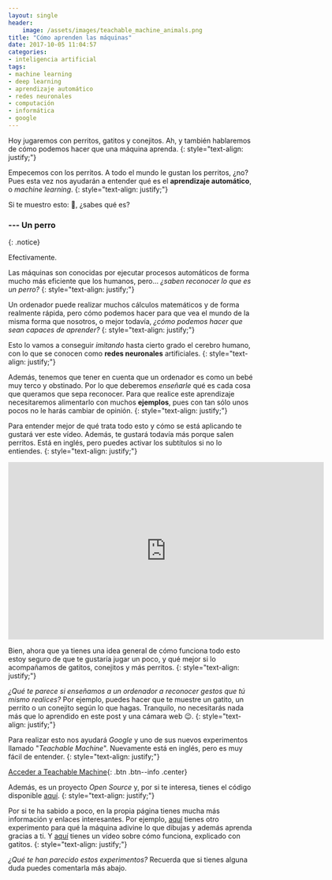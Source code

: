 ```yaml
---
layout: single
header:
    image: /assets/images/teachable_machine_animals.png
title: "Cómo aprenden las máquinas"
date: 2017-10-05 11:04:57
categories:
- inteligencia artificial
tags:
- machine learning
- deep learning
- aprendizaje automático
- redes neuronales
- computación
- informática
- google
---
```


Hoy jugaremos con perritos, gatitos y conejitos. Ah, y también hablaremos de cómo podemos hacer que una máquina aprenda.
{: style="text-align: justify;"}

Empecemos con los perritos. A todo el mundo le gustan los perritos, ¿no? Pues esta vez nos ayudarán a entender qué es el **aprendizaje automático**, o _machine learning_.
{: style="text-align: justify;"}

Si te muestro esto: 🐶, ¿sabes qué es?

### --- Un perro
{: .notice}

Efectivamente.

Las máquinas son conocidas por ejecutar procesos automáticos de forma mucho más eficiente que los humanos, pero... _¿saben reconocer lo que es un perro?_
{: style="text-align: justify;"}

Un ordenador puede realizar muchos cálculos matemáticos y de forma realmente rápida, pero cómo podemos hacer para que vea el mundo de la misma forma que nosotros, o mejor todavía, _¿cómo podemos hacer que sean capaces de aprender?_
{: style="text-align: justify;"}

Esto lo vamos a conseguir _imitando_ hasta cierto grado el cerebro humano, con lo que se conocen como **redes neuronales** artificiales.
{: style="text-align: justify;"}

Además, tenemos que tener en cuenta que un ordenador es como un bebé muy terco y obstinado. Por lo que deberemos _enseñarle_ qué es cada cosa que queramos que sepa reconocer. Para que realice este aprendizaje necesitaremos alimentarlo con muchos **ejemplos**, pues con tan sólo unos pocos no le harás cambiar de opinión.
{: style="text-align: justify;"}

Para entender mejor de qué trata todo esto y cómo se está aplicando te gustará ver este vídeo. Además, te gustará todavía más porque salen perritos. Está en inglés, pero puedes activar los subtítulos si no lo entiendes.
{: style="text-align: justify;"}

<iframe width="640" height="360" src="https://www.youtube-nocookie.com/embed/bHvf7Tagt18" frameborder="0" allowfullscreen></iframe><br />

Bien, ahora que ya tienes una idea general de cómo funciona todo esto estoy seguro de que te gustaría jugar un poco, y qué mejor si lo acompañamos de gatitos, conejitos y más perritos.
{: style="text-align: justify;"}

_¿Qué te parece si enseñamos a un ordenador a reconocer gestos que tú mismo realices?_ Por ejemplo, puedes hacer que te muestre un gatito, un perrito o un conejito según lo que hagas. Tranquilo, no necesitarás nada más que lo aprendido en este post y una cámara web 😉.
{: style="text-align: justify;"}

Para realizar esto nos ayudará _Google_ y uno de sus nuevos experimentos llamado "_Teachable Machine_". Nuevamente está en inglés, pero es muy fácil de entender.
{: style="text-align: justify;"}

[Acceder a Teachable Machine](https://teachablemachine.withgoogle.com){: .btn .btn--info .center}

Además, es un proyecto _Open Source_ y, por si te interesa, tienes el código disponible [aquí](https://github.com/googlecreativelab/teachable-machine).
{: style="text-align: justify;"}

Por si te ha sabido a poco, en la propia página tienes mucha más información y enlaces interesantes. Por ejemplo, [aquí](https://quickdraw.withgoogle.com/) tienes otro experimento para qué la máquina adivine lo que dibujas y además aprenda gracias a ti. Y [aquí](https://www.youtube.com/watch?v=X8v1GWzZYJ4) tienes un vídeo sobre cómo funciona, explicado con gatitos.
{: style="text-align: justify;"}

_¿Qué te han parecido estos experimentos?_ Recuerda que si tienes alguna duda puedes comentarla más abajo.